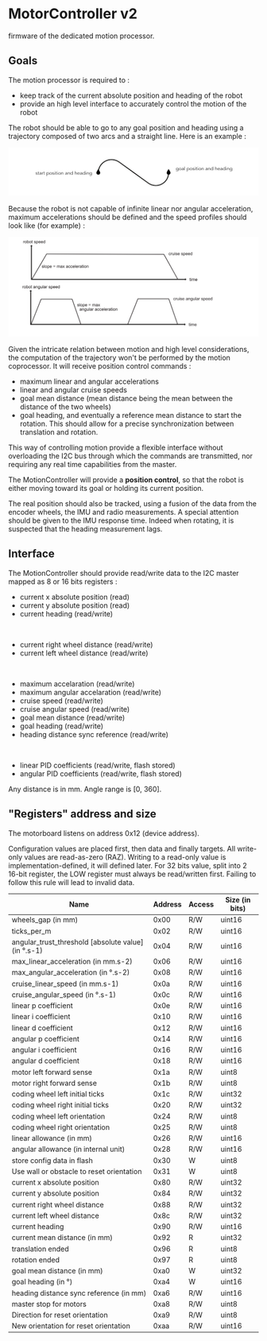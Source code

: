 # MotorController v2
firmware of the dedicated motion processor.

## Goals

The motion processor is required to :
* keep track of the current absolute position and heading of the robot
* provide an high level interface to accurately control the motion of the robot

The robot should be able to go to any goal position and heading using a trajectory composed of two arcs and a straight line.
Here is an example :

![trajectory](specs/trajectory.jpeg)

Because the robot is not capable of infinite linear nor angular acceleration, maximum accelerations should be defined and
the speed profiles should look like (for example) :

![speeds](specs/speeds.png)

Given the intricate relation between motion and high level considerations, the computation of the trajectory won't be performed by the
motion coprocessor. It will receive position control commands :
* maximum linear and angular accelerations
* linear and angular cruise speeds
* goal mean distance (mean distance being the mean between the distance of the two wheels)
* goal heading, and eventually a reference mean distance to start the rotation. This should allow for a precise synchronization between
translation and rotation.

This way of controlling motion provide a flexible interface without overloading the I2C bus through which the commands are transmitted,
nor requiring any real time capabilities from the master.

The MotionController will provide a **position control**, so that the robot is either moving toward its goal or
holding its current position.

The real position should also be tracked, using a fusion of the data from the encoder wheels, the IMU and radio measurements.
A special attention should be given to the IMU response time. Indeed when rotating, it is suspected that the heading measurement lags.

## Interface

The MotionController should provide read/write data to the I2C master mapped as 8 or 16 bits registers :

* current x absolute position (read)
* current y absolute position (read)
* current heading (read/write)

<br>

* current right wheel distance (read/write)
* current left wheel distance (read/write)

<br>

* maximum accelaration (read/write)
* maximum angular accelaration (read/write)
* cruise speed (read/write)
* cruise angular speed (read/write)
* goal mean distance (read/write)
* goal heading (read/write)
* heading distance sync reference (read/write)<br>

<br>

* linear PID coefficients (read/write, flash stored)
* angular PID coefficients (read/write, flash stored)

Any distance is in mm.
Angle range is [0, 360].

## "Registers" address and size

The motorboard listens on address 0x12 (device address).

Configuration values are placed first, then data and finally targets.
All write-only values are read-as-zero (RAZ).
Writing to a read-only value is implementation-defined, it will defined later.
For 32 bits value, split into 2 16-bit register, the LOW register must always be
read/written first. Failing to follow this rule will lead to invalid data.


|Name|Address|Access|Size (in bits)|
|----|-------|------|--------------|
|wheels_gap (in mm)|0x00|R/W|uint16|
|ticks_per_m|0x02|R/W|uint16|
|angular_trust_threshold [absolute value] (in °.s-1)|0x04|R/W|uint16|
|max_linear_acceleration (in mm.s-2)|0x06|R/W|uint16|
|max_angular_acceleration (in °.s-2)|0x08|R/W|uint16|
|cruise_linear_speed (in mm.s-1)|0x0a|R/W|uint16|
|cruise_angular_speed (in °.s-1)|0x0c|R/W|uint16|
|linear p coefficient|0x0e|R/W|uint16|
|linear i coefficient|0x10|R/W|uint16|
|linear d coefficient|0x12|R/W|uint16|
|angular p coefficient|0x14|R/W|uint16|
|angular i coefficient|0x16|R/W|uint16|
|angular d coefficient|0x18|R/W|uint16|
|motor left forward sense|0x1a|R/W|uint8|
|motor right forward sense|0x1b|R/W|uint8|
|coding wheel left initial ticks|0x1c|R/W|uint32|
|coding wheel right initial ticks|0x20|R/W|uint32|
|coding wheel left orientation|0x24|R/W|uint8|
|coding wheel right orientation|0x25|R/W|uint8|
|linear allowance (in mm)|0x26|R/W|uint16|
|angular allowance (in internal unit)|0x28|R/W|uint16|
|store config data in flash|0x30|W|uint8|
|Use wall or obstacle to reset orientation|0x31|W|uint8|
|current x absolute position|0x80|R/W|uint32|
|current y absolute position|0x84|R/W|uint32|
|current right wheel distance|0x88|R/W|uint32|
|current left wheel distance|0x8c|R/W|uint32|
|current heading|0x90|R/W|uint16|
|current mean distance (in mm)|0x92|R|uint32|
|translation ended|0x96|R|uint8|
|rotation ended|0x97|R|uint8|
|goal mean distance (in mm)|0xa0|W|uint32|
|goal heading (in °)|0xa4|W|uint16|
|heading distance sync reference (in mm)|0xa6|R/W|uint16|
|master stop for motors|0xa8|R/W|uint8|
|Direction for reset orientation|0xa9|R/W|uint8|
|New orientation for reset orientation|0xaa|R/W|uint16|
